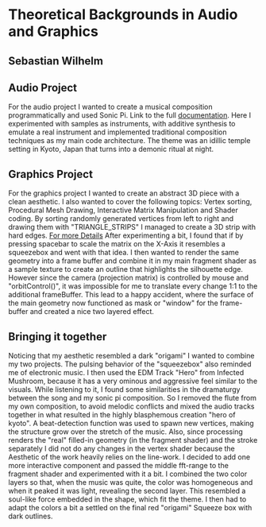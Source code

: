 # Theoretical Backgrounds in Audio and Graphics
## Sebastian Wilhelm

## Audio Project

For the audio project I wanted to create a musical composition programmatically and used Sonic Pi.
Link to the full [documentation](https://github.com/seb-ctech/winds_of_kyoto).
Here I experimented with samples as instruments, with additive synthesis to emulate a real instrument and implemented traditional composition techniques as my main code architecture. The theme was an idillic temple setting in Kyoto, Japan that turns into a demonic ritual at night.

## Graphics Project

For the graphics project I wanted to create an abstract 3D piece with a clean aesthetic.
I also wanted to cover the following topics: Vertex sorting, Procedural Mesh Drawing, Interactive Matrix Manipulation and Shader coding.
By sorting randomly generated vertices from left to right and drawing them with "TRIANGLE_STRIPS" I managed to create a 3D strip with hard edges.
[For more Details](10_graphics_projects\submissions\wilhelm\README.md) After experimenting a bit, I found that if by pressing spacebar to scale the matrix on the X-Axis it resembles a squeezebox and went with that idea. I then wanted to render the same geometry into a frame buffer and combine it in my main fragment shader as a sample texture to create an outline that highlights the silhouette edge. However since the camera (projection matrix) is controlled by mouse and "orbitControl()", it was impossible for me to translate every change 1:1 to the additional frameBuffer. This lead to a happy accident, where the surface of the main geometry now functioned as mask or "window" for the frame-buffer and created a nice two layered effect.

## Bringing it together

Noticing that my aesthetic resembled a dark "origami" I wanted to combine my two projects. The pulsing behavior of the "squeezebox" also reminded me of electronic music. I then used the EDM Track "Hero" from Infected Mushroom, because it has a very ominous and aggressive feel similar to the visuals. While listening to it, I found some similarities in the dramaturgy between the song and my sonic pi composition. So I removed the flute from my own composition, to avoid melodic conflicts and mixed the audio tracks together in what resulted in the highly blasphemous creation "hero of kyoto". A beat-detection function was used to spawn new vertices, making the structure grow over the stretch of the music. Also, since processing renders the "real" filled-in geometry (in the fragment shader) and the stroke separately I did not do any changes in the vertex shader because the Aesthetic of the work heavily relies on the line-work. I decided to add one more interactive component and passed the middle fft-range to the fragment shader and experimented with it a bit. I combined the two color layers so that, when the music was quite, the color was homogeneous and when it peaked it was light, revealing the second layer. This resembled a soul-like force embedded in the shape, which fit the theme. I then had to adapt the colors a bit a settled on the final red "origami" Squeeze box with dark outlines. 
